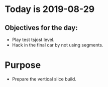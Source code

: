 # Today is 2019-08-29

## Objectives for the day:

- Play test tsjost level.
- Hack in the final car by not using segments.

# Purpose

- Prepare the vertical slice build.

